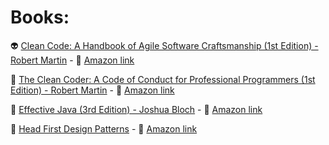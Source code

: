 # Books:

:alien: [Clean Code: A Handbook of Agile Software Craftsmanship (1st Edition) - Robert Martin](https://github.com/lusavova/book-summary/tree/master/Clean%20Code%20-%20Robert%20Martin) - :link: [Amazon link](https://www.amazon.com/Clean-Code-Handbook-Software-Craftsmanship/dp/0132350882)

:space_invader: [The Clean Coder: A Code of Conduct for Professional Programmers (1st Edition) - Robert Martin](https://github.com/lusavova/book-summary/tree/master/The%20Clean%20Coder%20-%20Robert%20Martin) - :link: [Amazon link](https://www.amazon.com/Clean-Coder-Conduct-Professional-Programmers/dp/0137081073)

:pushpin: [Effective Java (3rd Edition) - Joshua Bloch](https://github.com/lusavova/book-summary/tree/master/Effective%20Java%20-%20%20Joshua%20Bloch) - :link: [Amazon link](https://www.amazon.com/Joshua-Bloch/e/B001CDCVUG/ref=dp_byline_cont_book_1)

:wrench: [Head First Design Patterns](https://github.com/lusavova/book-summary/tree/master/Head%20First%20Design%20Patterns) - :link: [Amazon link](https://www.amazon.com/Head-First-Design-Patterns-Brain-Friendly/dp/0596007124)
